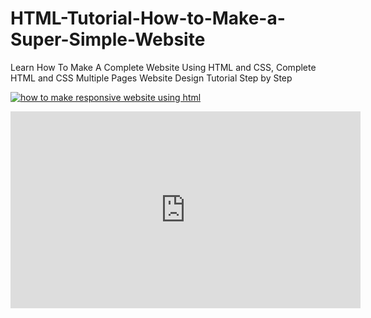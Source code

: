 # HTML-Tutorial-How-to-Make-a-Super-Simple-Website

Learn How To Make A Complete Website Using HTML and CSS, Complete HTML and CSS Multiple Pages Website Design Tutorial Step by Step

[![how to make responsive website using html](https://user-images.githubusercontent.com/80243988/135752832-3b071e5c-e301-422e-8a2d-3bdf7b4d26a1.PNG)](https://www.youtube.com/playlist?list=PL9bD98LkBR7PlSUOf_sbqr235NgrxMnJP)

<iframe width="560" height="315" src="https://www.youtube.com/embed/RamIl-pjGE4" title="YouTube video player" frameborder="0" allow="accelerometer; autoplay; clipboard-write; encrypted-media; gyroscope; picture-in-picture" allowfullscreen></iframe>
